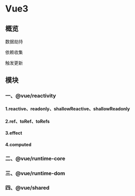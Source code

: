 # Vue3

## 概览

数据劫持

依赖收集

触发更新

## 模块

### 一、@vue/reactivity

#### 1.reactive、readonly、shallowReactive、shallowReadonly

#### 2.ref、toRef、toRefs

#### 3.effect

#### 4.computed



### 二、@vue/runtime-core



### 三、@vue/runtime-dom



### 四、@vue/shared

